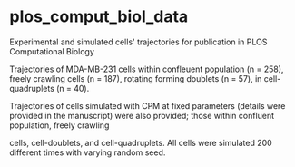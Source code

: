# plos_comput_biol_data
Experimental and simulated cells' trajectories for publication in PLOS Computational Biology

Trajectories of MDA-MB-231 cells within confleuent population (n = 258), freely crawling cells (n = 187), rotating forming doublets (n = 57), in cell-quadruplets (n = 40). 

Trajectories of cells simulated with CPM at fixed parameters (details were provided in the manuscript) were also provided; those within confluent population, freely crawling 

cells, cell-doublets, and cell-quadruplets. All cells were simulated 200 different times with varying random seed.
